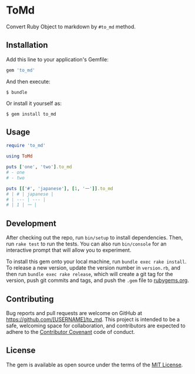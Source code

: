 # ToMd

Convert Ruby Object to markdown by `#to_md` method.

## Installation

Add this line to your application's Gemfile:

```ruby
gem 'to_md'
```

And then execute:

    $ bundle

Or install it yourself as:

    $ gem install to_md

## Usage

```rb
require 'to_md'

using ToMd

puts ['one', 'two'].to_md
# - one
# - two

puts [['#', 'japanese'], [1, '一']].to_md
# | # | japanese |
# | --- | --- |
# | 1 | 一 |
```

## Development

After checking out the repo, run `bin/setup` to install dependencies. Then, run `rake test` to run the tests. You can also run `bin/console` for an interactive prompt that will allow you to experiment.

To install this gem onto your local machine, run `bundle exec rake install`. To release a new version, update the version number in `version.rb`, and then run `bundle exec rake release`, which will create a git tag for the version, push git commits and tags, and push the `.gem` file to [rubygems.org](https://rubygems.org).

## Contributing

Bug reports and pull requests are welcome on GitHub at https://github.com/[USERNAME]/to_md. This project is intended to be a safe, welcoming space for collaboration, and contributors are expected to adhere to the [Contributor Covenant](contributor-covenant.org) code of conduct.


## License

The gem is available as open source under the terms of the [MIT License](http://opensource.org/licenses/MIT).
